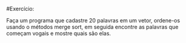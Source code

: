 #Exercício:
 
Faça um programa que cadastre 20 palavras em um vetor, ordene-os usando o métodos merge sort, em seguida encontre as palavras que começam vogais e mostre quais são elas.
